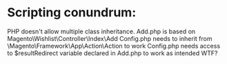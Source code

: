 # Scripting conundrum: 
PHP doesn't allow multiple class inheritance. 
Add.php is based on Magento\Wishlist\Controller\Index\Add
Config.php needs to inherit from \Magento\Framework\App\Action\Action to work
Config.php needs access to $resultRedirect variable declared in Add.php to work as intended
WTF?
